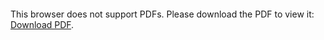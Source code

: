<object data="christ-in-song/CIS1908pdfs/923.pdf" type="application/pdf" width="100%" height="1024px">
    <embed src="christ-in-song/CIS1908pdfs/923.pdf">
        <p>This browser does not support PDFs. Please download the PDF to view it: <a href="christ-in-song/CIS1908pdfs/923.pdf">Download PDF</a>.</p>
    </embed>
</object>
